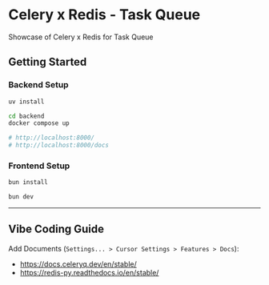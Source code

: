# Celery x Redis - Task Queue

Showcase of Celery x Redis for Task Queue

## Getting Started

### Backend Setup

```bash
uv install

cd backend
docker compose up

# http://localhost:8000/
# http://localhost:8000/docs
```

### Frontend Setup

```bash
bun install

bun dev
```

---

## Vibe Coding Guide

Add Documents (`Settings... > Cursor Settings > Features > Docs`):

- https://docs.celeryq.dev/en/stable/
- https://redis-py.readthedocs.io/en/stable/
